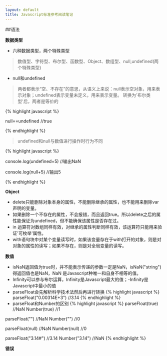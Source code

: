 ```yaml
---
layout: default
title: Javascript标准参考阅读笔记
---
```


##语法

**数据类型**

- 六种数据类型，两个特殊类型

> 数值型、字符型、布尔型、函数型、Object、数组型、null,undefined(两个特殊类型)

- null和undefined
> 两者都表示“空、不存在”的意思，从语义上来说：null表示空对象，用来表示对象；undefined表示变量未定义，用来表示变量。
> 转换为'布尔类型'后，两者是等价的

{% highlight javascript %}

null==undefined //true

{% endhighlight %}

> undefined和null与数值进行操作时行为不同

{% highlight javascript %}

console.log(undefined+5) //输出NaN

console.log(null+5) //输出5

{% endhighlight %}



**Object**

- delete只能删除对象本身的属性，不能删除继承的属性，也不能用来删除var声明的变量。
- 如果删除一个不存在的属性，不会报错，而且返回true。所以delete之后的属性能保证为undefined，但不能确保该属性是否存在过。
- in 运算符对数组同样有效，对继承的属性判断同样有效，该运算符只能用来验证'可枚举'属性。
- with语句块中对某个变量读写时，如果该变量存在于with打开的对象，则是对对象的属性的读写；如果不存在，则是对全局变量的读写。

**数值**

- isNaN返回值为true时，并不能表示传递的参数一定是NaN，isNaN("string")得返回值也是NaN，NaN
是Javascript种唯一和自身不相等的值。
- Infinity可以参与布尔运算，Infinity是Javascript最大的值；-Infinity是Javascript中最小的值
- parseFloat会先解析科学技术法然后再进行转换
{% highlight javascript %}
parseFloat("0.00314E+3") //3.14
{% endhighlight %}
- parseFloat和Number的区别
{% highlight javascript %}
parseFloat(true) //NaN
Number(true) //1

parseFloat("") //NaN
Number("") //0

parseFloat(null) //NaN
Number(null) //0

parseFloat("3.14#") //3.14
Number("3.14") //NaN
{% endhighlight %}

**错误**